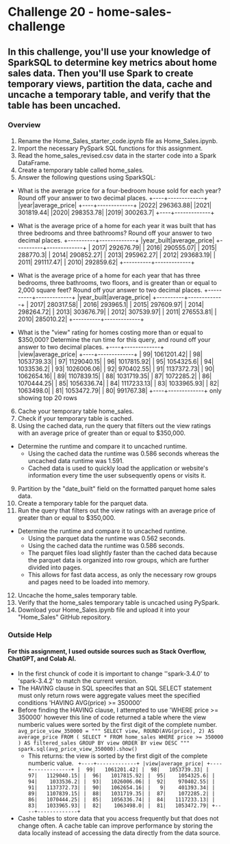 # Challenge 20 - home-sales-challenge

## In this challenge, you'll use your knowledge of SparkSQL to determine key metrics about home sales data. Then you'll use Spark to create temporary views, partition the data, cache and uncache a temporary table, and verify that the table has been uncached.

### Overview 
####
1. Rename the Home_Sales_starter_code.ipynb file as Home_Sales.ipynb.
2. Import the necessary PySpark SQL functions for this assignment.
3. Read the home_sales_revised.csv data in the starter code into a Spark DataFrame.
4. Create a temporary table called home_sales.
5. Answer the following questions using SparkSQL:

- What is the average price for a four-bedroom house sold for each year? Round off your answer to two decimal places.
    +----+-------------+
    |year|average_price|
    +----+-------------+
    |2022|    296363.88|
    |2021|    301819.44|
    |2020|    298353.78|
    |2019|     300263.7|
    +----+-------------+

- What is the average price of a home for each year it was built that has three bedrooms and three bathrooms? Round off your answer to two decimal places.
+----------+-------------+
|year_built|average_price|
+----------+-------------+
|      2017|    292676.79|
|      2016|    290555.07|
|      2015|     288770.3|
|      2014|    290852.27|
|      2013|    295962.27|
|      2012|    293683.19|
|      2011|    291117.47|
|      2010|    292859.62|
+----------+-------------+

- What is the average price of a home for each year that has three bedrooms, three bathrooms, two floors, and is greater than or equal to 2,000 square feet? Round off your answer to two decimal places.
    +----------+-------------+
    |year_built|average_price|
    +----------+-------------+
    |      2017|    280317.58|
    |      2016|     293965.1|
    |      2015|    297609.97|
    |      2014|    298264.72|
    |      2013|    303676.79|
    |      2012|    307539.97|
    |      2011|    276553.81|
    |      2010|    285010.22|
    +----------+-------------+

- What is the "view" rating for homes costing more than or equal to $350,000? Determine the run time for this query, and round off your answer to two decimal places.
    +----+-------------+
    |view|average_price|
    +----+-------------+
    |  99|   1061201.42|
    |  98|   1053739.33|
    |  97|   1129040.15|
    |  96|   1017815.92|
    |  95|    1054325.6|
    |  94|    1033536.2|
    |  93|   1026006.06|
    |  92|    970402.55|
    |  91|   1137372.73|
    |  90|   1062654.16|
    |  89|   1107839.15|
    |  88|   1031719.35|
    |  87|    1072285.2|
    |  86|   1070444.25|
    |  85|   1056336.74|
    |  84|   1117233.13|
    |  83|   1033965.93|
    |  82|    1063498.0|
    |  81|   1053472.79|
    |  80|    991767.38|
    +----+-------------+
only showing top 20 rows

6. Cache your temporary table home_sales.
7. Check if your temporary table is cached.
8. Using the cached data, run the query that filters out the view ratings with an average price of greater than or equal to $350,000. 
- Determine the runtime and compare it to uncached runtime.
    - Using the cached data the runtime was 0.586 seconds whereas the uncached data runtime was 1.591. 
    - Cached data is used to quickly load the application or website's information every time the user subsequently opens or visits it.

9. Partition by the "date_built" field on the formatted parquet home sales data.
10. Create a temporary table for the parquet data.
11. Run the query that filters out the view ratings with an average price of greater than or equal to $350,000. 
- Determine the runtime and compare it to uncached runtime.
     - Using the parquet data the runtime was 0.562 seconds. 
     - Using the cached data the runtime was 0.586 seconds. 
     - The parquet files load slightly faster than the cached data because the parquet data is organized into row groups, which are further divided into pages. 
     - This allows for fast data access, as only the necessary row groups and pages need to be loaded into memory.

12. Uncache the home_sales temporary table.
13. Verify that the home_sales temporary table is uncached using PySpark.
14. Download your Home_Sales.ipynb file and upload it into your "Home_Sales" GitHub repository.

### Outside Help 
#### For this assignment, I used outside sources such as Stack Overflow, ChatGPT, and Colab AI.
- In the first chunck of code it is important to change ''spark-3.4.0' to 'spark-3.4.2' to match the current version. 
- The HAVING clause in SQL speecifes that an SQL SELECT statement must only return rows were aggregate values meet the specified conditions
    'HAVING AVG(price) >= 350000' 
- Before finding the HAVING clause, I attempted to use 'WHERE price >= 350000' however this line of code returned a table where the view numberic values were sorted by the first digit of the complete number. 
           ` avg_price_view_350000 = """
            SELECT
              view,
              ROUND(AVG(price), 2) AS average_price
            FROM (
              SELECT *
              FROM home_sales
              WHERE price >= 350000
            ) AS filtered_sales
            GROUP BY view
            ORDER BY view DESC
            """
            spark.sql(avg_price_view_350000).show() `
    - This returns: the view is sorted by the first digit of the complete numberic value. 
      ` +----+-------------+
        |view|average_price|
        +----+-------------+
        |  99|   1061201.42|
        |  98|   1053739.33|
        |  97|   1129040.15|
        |  96|   1017815.92|
        |  95|    1054325.6|
        |  94|    1033536.2|
        |  93|   1026006.06|
        |  92|    970402.55|
        |  91|   1137372.73|
        |  90|   1062654.16|
        |   9|    401393.34|
        |  89|   1107839.15|
        |  88|   1031719.35|
        |  87|    1072285.2|
        |  86|   1070444.25|
        |  85|   1056336.74|
        |  84|   1117233.13|
        |  83|   1033965.93|
        |  82|    1063498.0|
        |  81|   1053472.79|
        +----+-------------+`
- Cashe tables to store data that you access frequently but that does not change often. A cache table can improve  performance by storing the data locally instead of accessing the data directly from the data source. 


